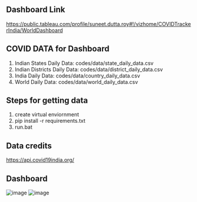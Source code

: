 ## Dashboard Link
https://public.tableau.com/profile/suneet.dutta.roy#!/vizhome/COVIDTrackerIndia/WorldDashboard

## COVID DATA for Dashboard
1. Indian States Daily Data: codes/data/state_daily_data.csv
2. Indian Districts Daily Data: codes/data/district_daily_data.csv
3. India Daily Data: codes/data/country_daily_data.csv
4. World Daily Data: codes/data/world_daily_data.csv

## Steps for getting data

1. create virtual enviornment 
2. pip install -r requirements.txt
3. run.bat

## Data credits

https://api.covid19india.org/

## Dashboard
![image](https://user-images.githubusercontent.com/40355310/84738561-bfd54800-afc7-11ea-94a6-6c56ee0bae4f.png)
![image](https://user-images.githubusercontent.com/40355310/84738385-74bb3500-afc7-11ea-999e-f6eb48c06275.png)
